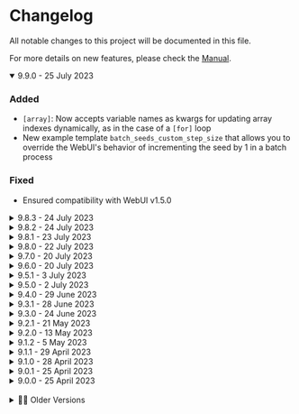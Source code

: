 # Changelog
All notable changes to this project will be documented in this file.

For more details on new features, please check the [Manual](./MANUAL.md).

<details open><summary>9.9.0 - 25 July 2023</summary>

### Added
- `[array]`: Now accepts variable names as kwargs for updating array indexes dynamically, as in the case of a `[for]` loop
- New example template `batch_seeds_custom_step_size` that allows you to override the WebUI's behavior of incrementing the seed by 1 in a batch process

### Fixed
- Ensured compatibility with WebUI v1.5.0

</details>

<details><summary>9.8.3 - 24 July 2023</summary>

### Changed
- Stable Diffusion variables will be synchronized with your Unprompted variables whenever an img2img task is called, including `[zoom_enhance]` and `[img2img]`
- Optimized `Unprompted.update_stable_diffusion_vars()` performance

</details>

<details><summary>9.8.2 - 24 July 2023</summary>

### Fixed
- Updated the batch processing code to fix compatibility with Extra Networks as well as the `templates.default` setting
- `[zoom_enhance]`: Fixed handling of `batch_index` when `batch_size` > 1

</details>

<details><summary>9.8.1 - 23 July 2023</summary>

### Fixed
- Hotfix for `sd_model` handling
- Hotfix for `batch_size` > 1 crash
- Updated documentation

</details>

<details><summary>9.8.0 - 22 July 2023</summary>

### About
This update integrates batch processing with the WebUI's `process_batch()` routine - this allows Unprompted to change system variables such as CFG scale or model checkpoint between each image generation. I hope the added flexibility proves useful for your prompting workflows. If you find that the new system is incompatible with a particular shortcode, please open an issue for me and use the `legacy` setting as a short-term workaround. Thanks!

### Changed
- Batch processing will now update Stable Diffusion vars after each image
- Due to the above change, the `Unprompted.Config.stable_diffusion.batch_support` setting has been renamed to `Unprompted.Config.stable_diffusion.batch_method` with a default setting of `standard`
- You can set the `batch_method` to `legacy` if you prefer the old implementation, or `none` to disable batch support altogether

### Fixed
- `[round]`: Fixed `_up` and `_down` with floats
- `[choose]`: The `_raw` parg no longer replaces linebreaks with the delimiter character in a selected `[file]`
- `[remember]`: Fixed this shortcode unintentionally adding "None" to prompt

</details>

<details><summary>9.7.0 - 20 July 2023</summary>

### Added
- New shortcode `[round]`: Rounds the first parg to a certain level of precision, e.g. 1.345 at `_place=1` yields 1.3, and 1644 at `_place=2` yields 1600
- `[remember]`: Added Wizard UI
- New WebUI Template Editor tab by o0oradaro0o (PR #146)
- Minor UI updates for the Template Editor after merging
- New config setting `stable_diffusion.template_editor`: you can set to `false` to disable the Template Editor tab

</details>

<details><summary>9.6.0 - 20 July 2023</summary>

### About
This update resolves a number of issues related to `batch_index` evaluation, which were causing degraded image quality with `[zoom_enhance]`.

### Beta
- `[img2img]`: updated for compatibility with the A1111 dev branch

### Added
- New shortcode `[remember]`: Allows you to declare the names of variables you would like to keep over the course of a batch run
- `[set]` and `[sets]`: Now support `_remember` parg, which invokes the `[remember]` shortcode with your variable(s)
- New special variable `batch_test`: Shortcodes that implement batch processing--such as `[zoom_enhance]`--will evaluate your `batch_test` expression against the batch item index to determine if it should be bypassed, e.g. if `batch_test` is  `<= 5` and we're on the seventh image, it won't be processed by `[zoom_enhance]`.

### Changed
- Enabled Python formatter yapf with args `{use_tabs: 1,column_limit: 999}`, please make sure any code submitted in a PR adheres to the same formatting rules

### Fixed
- `[zoom_enhance]`: Improved batch support for `replacement` and `negative_replacement`
- `[zoom_enhance]`: Can access `batch_index` variable correctly
- `[zoom_enhance]`: Fixed `seed` value not synchronizing correctly with batch process
- Fixed an issue where explicitly setting the `negative_prompt` in a batch run where `batch_index` > 0 would not take effect
</details>

<details><summary>9.5.1 - 3 July 2023</summary>

### Fixed
- `[txt2img]`: Fixed an issue with this shortcode not receiving updates to the `p` object while in txt2img mode
</details>

<details><summary>9.5.0 - 2 July 2023</summary>

### Added
- New special variable `single_seed`: forces the same seed value for all images in a batch
- `[array]`: New kwarg `_fill` lets you replace all values in the array with a specified value

### Changed
- Wizard Capture tab no longer prints special extension attributes such as `unprompted_original_prompt` since they are not needed for image reproduction
- `[enable_multi_images]`: Now considered a legacy shortcode as it is reportedly incompatible with recent version of the WebUI (this shortcode was originally merged from a PR)

### Fixed
- Img2img batch tab should now correctly re-evaluate shortcodes when batch_count > 1
- Resolved compatibility issue with hires. fix in newer versions of the WebUI

</details>

<details><summary>9.4.0 - 29 June 2023</summary>

### Added
- Attempting to introduce img2img batch tab support, this is experimental and may not work with every shortcode
- `[txt2mask]`: Compatibility with img2img batch tab tensor masks
- `[zoom_enhance]`: Now supports `_alt` which uses the `[img2img]` shortcode for processing instead of the native `process_images_inner()` function - may improve compatibility for some users
- `[choose]`: Now supports `_raw` which prevents inner shortcodes from running except the one that is chosen
- `[img2img_autosize]`: Now supports `unit` which lets you adjust the rounding multiplier of the output resolution, defaults to 64
- Added "WARNING" as a default console message log type

### Fixed
- `[choose]`: Parses secondary tags after selecting an option
- `[img2img]`: Fixed bug in `update_controlnet_var()` call
- Improved error catching in `unprompted_dry.py`
- The `update_controlnet_var()` script will check to see if the given att has a number to avoid false positives (such as `controlnet_initial_noise_modifier`)

</details>

<details><summary>9.3.1 - 28 June 2023</summary>

### Added
- New guide: "Setting up Replacement Terms"

### Changed
- `[zoom_enhance]`: Improved Wizard GUI
- Moved older changelog entries into their own accordion menu
- Wizard Capture `simple` inference settings no longer capture inf values
- Tested compatibility with WebUI 1.4.0 and updated compatibility blurb as such

### Fixed
- The `autocast()` function no longer crashes when given infinity
- `[choose]`: Fixed a crash related to using secondary shortcode arguments in the content
- `[if]`: Fixed `context` value
- `[autocorrect]`: Fixed missing `punkt` dependency download
- Merged [#159 by bsweezy](https://github.com/ThereforeGames/unprompted/pull/159): Fix restore_faces brackets in example template

</details>

<details><summary>9.3.0 - 24 June 2023</summary>

### Added
- New shortcode `[bypass]`: allows you to bypass specific shortcodes, useful for debugging
- New Wizard Capture tab that assembles code for the last image you generated
- `[txt2mask]`: now supports `fastsam` mask method
- `[zoom_enhance]`: now supports `inherit_negative` parg to copy your main negative prompt to the replacement img2img task
- Bodysnatcher v1.3.1: now supports the aforementioned `inherit_negative` feature of `[zoom_enhance]` (true by default)
- You can minimize startup time by setting `skip_requirements` to true in `config_user.json`
- Atomic shortcodes may now utilize `run_preprocess()` similar to block shortcodes

### Changed
- `[txt2mask]`: Improved Wizard GUI
- Bodysnatcher v1.3.1: Improved Wizard GUI
- Tested compatibility with WebUI 1.3.2 and updated compatibility blurb as such

### Fixed
- `[zoom_enhance]`: Potentially fixed a compatibility issue with newer versions of ControlNet
- Updated checkpoint name detection, hopefully more reliable as a result
- Temporarily lowered sampling steps of img2img_general_v1 and img2img_full_denoise_v1 from 25 to 24 as a workaround for an odd visual glitch

### Removed
- `[txt2mask]`: mask method `grounded_sam` has been removed due to inferior results compared to `clip_surgery` and `fastsam`, all of which are based on similar technology

</details>

<details><summary>9.2.1 - 21 May 2023</summary>

### Fixed
- Crash related to install issue with legacy controlnet requirements

</details>

<details><summary>9.2.0 - 13 May 2023</summary>

### Added
- New shortcode `[txt2img]` for use within the `[after]` block
- New directory `templates/common/presets/inference` with a few presets
- Bodysnatcher v1.3.0: new setting `inference_preset` that will load settings from the aforementioned directory
- New function `Unprompted.update_stable_diffusion_vars()` to write changes from `shortcode_user_vars` to a specified `p` object
- Compatibility blurb added to About panel

### Changed
- The promo boxart is now loaded from the local filesystem instead of an online imagehost
- The `templates/common/controlnet_presets` directory has been moved to `templates/common/presets/controlnet`
- Rewrote `install.py` to be more modular
- Bodysnatcher v1.3.0: minor UI updates
- Updated the manual

### Removed
- Bodysnatcher v1.3.0: removed `use_optimized_inference_settings` in favor of the new `inference_preset` setting

</details>

<details><summary>9.1.2 - 5 May 2023</summary>

### Fixed
- `[img2img]`: updated for compatibility with latest WebUI
</details>

<details><summary>9.1.1 - 29 April 2023</summary>

### Changed
- Fixed an issue with reading `controlnet_x_image` variable
- Speculative fix for `postprocess()` routine not receiving updated images

</details>

<details><summary>9.1.0 - 28 April 2023</summary>

### Added
- `[choose]`: supports `_sanitize` to override the default content sanitization rules
- `[filelist]`: now supports `_basename` to return filenames instead of full paths
- `[filelist]`: now supports `_hide_ext` to discard file extensions from the returned string
- `[filelist]`: will now substitute `%BASE_DIR%` with an absolute path to the Unprompted extension
- `[replace]`: now supports `_insensitive` for enabling case-insensitive operations
- `[replace]`: now supports `_load` for importing from:to replacement directions from one or more external JSON files
- `[sets]`: now supports `_load` for importing key:value pairs from one or more external JSON files
- `[zoom_enhance]`: now supports `controlnet_preset`
- `[zoom_enhance]`: now supports experimental `use_starting_face` which will upscale the initial image's face as opposed to the resulting img2img's face
- `[zoom_enhance]`: more arguments available in the Wizard UI
- `[txt2mask]`: more arguments available in the Wizard UI
- New shortcode `[log]`: prints a message to the console
- Bodysnatcher v1.2.0: now supports `face_controlnet_preset` which is applied during the `[zoom_enhance]` step
- New ControlNet preset `photo_fast_v1`: tries to retain as much of the composition as possible with only a single CN unit
- New ControlNet preset `photo_face_v1`: work-in-progress preset that attempts to maximize likeness of a close-up portrait image
- ControlNet variables can be set with the shorthand prefix `cn_` instead of `controlnet_`

### Changed
- Bodysnatcher v1.2.0: now populates the list of ControlNet presets with files from `templates/common/controlnet_presets`
- Bodysnatcher v1.2.0: enabled `pixel_perfect` for all ControlNet templates

</details>

<details><summary>9.0.1 - 25 April 2023</summary>

### Changed
- `[switch]`, `[case]`: fixed issue with new nested syntax compatibility
- `[case]`: fixed issue with default case
- `[choose]`: fixed an issue with `[choose][file somefile][/choose]` syntax
- `[zoom_enhance]`: fixed issue with `color_correct_timing` set to `post`
- `[zoom_enhance]`: speculative fix for crash related to `unsharp_mask()` function

</details>

<details><summary>9.0.0 - 25 April 2023</summary>

### About
**Important:** This version features a number of changes to Unprompted's syntax that may break existing templates. Please see the latest announcement for more details.

### Added
- Block shortcodes can now implement `preprocess_block()` which allows them to take priority over any inner shortcodes
- `[if]`, `[else]`, `[elif]`, `[do]`, `[for]`, `[while]`, `[repeat]`, `[switch]`: now utilize `preprocess_block()` such that you no longer have to write secondary shortcode tags for nested statements
- `[choose]`: utilizes the new `preprocess_block()` to temporarily replace the value of `Unprompted.Config.sanitize_after` to `{"\\n":"|"}` which should allow the following syntax to select a random line from another file: `[choose][file some_file][/choose]`
- `[chance]`, `[do]`, `[for]`, `[while]`, `[set]`: now sanitize the content per the new `Unprompted.Config.syntax.sanitize_block` rules
- `[chance]`, `[do]`, `[for]`, `[while]`, `[set]`: support `_raw` to disable content sanitization
- New function `shortcode_var_is_true()`: allows shortcodes to check if a given variable key is found in pargs or set to True in kwargs (still needs to be implemented across most shortcodes)
- `[sets]`: supports advanced expressions
- Unprompted now includes extra generation paramters in the output window
- You can disable the above behavior by setting `Unprompted.Config.stable_diffusion.show_extra_generation_params` to false
- New config setting `Unprompted.Config.log_contexts`: a comma-delimited string that dictates which types of log messages to include in the console (only shows `ERROR` and `RESULT` messages by default, but can be extended to show `DEBUG` or `ALL`)
- Debug message displaying startup load time
- Simple `unprompted_dry.bat` that activates a given conda environment and launches `unprompted_dry.py` (you will need to edit it for your own setup)

### Changed
- `[zoom_enhance]`: fixed bug with manual mask behavior
- `[zoom_enhance]`: updated Wizard shortcode generation for compatibility with new syntax
- `[get]`: the `_before` and `_after` arguments no longer update the variable's stored value
- Bodysnatcher: updated template for compatibility with new syntax
- img2img_folder: updated template for compatibility with new syntax
- txt2img2img: update template for compatibility with new syntax
- Fixed an issue that prevented `controlnet_x_pixel_perfect` variables from working correctly
- Moved `import` calls of various Stable Diffusion shortcodes into the `run()` block to prevent issues with the standalone `unprompted_dry.py`

### Removed
- `Unprompted.Config.debug` in favor of the new `Unprompted.Config.log_contexts`
- Shortcodes that allow nested statements without use of secondary shortcode tags will no longer parse those secondary tags, unfortunately this means some templates will have to be updated for compatibility
- Outdated `choose_weighted` example template

</details>

<br>
<details><summary>👴🏼 Older Versions</summary>
<details><summary>8.3.1 - 22 April 2023</summary>

### About

Over the last couple days, I have been experimenting with changes to the adaptive scaling features of `[zoom_enhance]`. I believe it will produce more consistent results across different resolutions, but you should take a backup of the current shortcode if you're happy with its performance - many of the default settings have changed, and I will likely continue finetuning it over the next few weeks. Your feedback is appreciated!

### Changed
- `[zoom_enhance]`: rewrote most of the adaptive scaling calculations
- `[zoom_enhance]`: introduced several try-catch blocks for better exception handling
- `[zoom_enhance]`: fixed a couple issues with `show_original`
- `[zoom_enhance]`: fixed an issue that caused the shortcode to call Unprompted's `process()` routine a second time

</details>

<details><summary>8.3.0 - 21 April 2023</summary>

### Added
- New shortcode `[color_correct]`: provides the same automatic color grading features as Bodysnatcher, but in the form of a standalone block
- `[color_correct]`: supports the `source` argument, which is a string that processes the initial image with `[txt2mask]` and uses the resulting masked image as a source for color correction, as opposed to the entire image
- `[txt2mask]`: implemented [CLIP Surgery](https://github.com/xmed-lab/CLIP_Surgery) as a new method type ("clip_surgery") which optionally supports Segment Anything (dev comment: this is better than `clipseg` at certain tasks but worse at others - `clipseg` is still default for the time being)
- `[txt2mask]`: new argument `stamp` that pastes a temporary PNG onto the init image before running mask processing, useful for redacting a portion of the image for example
- `[txt2mask]`: supports `stamp_method` to choose sizing and positioning logic
- `[txt2mask]`: supports `stamp_x` and `stamp_y` for precise positioning of the stamp
- `[txt2mask]`: supports `stamp_blur` radius to engage optional gaussian filter
- `[txt2mask]`: 10 basic stamps are included by default
- `[zoom_enhance]`: now supports `mask_method`
- `[template]`: any kwargs in the Wizard template block will be passed to the constructed `[file]` block
- `[file]`: experimental new argument `_bypass_if` that skips file processing if the value returns true (intended to be used with Wizard templates)
- `[get sd_model]` should now work as expected
- Bodysnatcher: new option `background_mode` that inverts the mask and disables the zoom_enhance step
- Bodysnatcher: new setting `stamp`

### Changed
- `[zoom_enhance]`: the `color_correct_method` default value is now `none`
- `[zoom_enhance]`: fix for adaptive CFG scaling
- `[zoom_enhance]`: minor tweaks to the adaptive scaling algorithm
- `[zoom_enhance]`: speculative fix for an issue with batch processing, which may also resolve an infinite loop that could occur with Bodysnatcher
- `[txt2mask]`: the "sam" `method` has been renamed to "grounded_sam"
- `[txt2mask]`: fixed a crash related to switching back and forth between `method` types
- Moved legacy shortcodes into their own `legacy` folder
- Fixed a crash related to empty shortcode arguments
- Updated the manual

</details>

<details><summary>8.2.0 - 18 April 2023</summary>

### Added
- `[substring]`: you can now pass strings into the `start` and `end` arguments and it will find the index of those strings within the content
- `[zoom_enhance]`: included `negative_mask` in the Wizard UI

### Changed
- `[txt2mask]`: setting `method="sam"` will attempt to install the required GroundingDINO library automatically, YMMV
- `[array]`: fixed crash related to `_shuffle`
- Unprompted will now store downloaded models into `models` rather than `lib_unprompted`
- On startup, Unprompted will move its models to the new location

</details>

<details><summary>8.1.0 - 17 April 2023</summary>

### Added
- You can now use `[set]` to manage various ControlNet settings
- Bodysnatcher: new setting `use_optimized_inference_settings`
- Bodysnatcher: new setting `use_controlnet_preset`
- `[zoom_enhance]`: implements the `color-matcher` library for higher quality swaps
- `[zoom_enhance]`: supports `color_correct_method` to choose from different grading algorithms, or disable color correction by setting this to `none`
- `[zoom_enhance]`: supports `color_correct_strength` which is an integer that determines how many times to run the `color_correct_method`
- `[zoom_enhance]`: the `adaptive_hires` feature will now ajdust CFG scale and apply a bit of sharpening
- Wizard UI `number` elements can now specify `_minimum` and `_maximum` value range (however, this isn't supported by Gradio yet)
- Specified default values for Wizard UI `slider` elements to prevent crashing

### Changed
- `[zoom_enhance]`: speculative fix for final image not showing up in the output window
- `[zoom_enhance]`: the `use_workaround` parg has been renamed to `show_original`
- `[zoom_enhance]`: hotfix for broken txt2img mode
- `[case]`: fixed an issue with default case always firing
- Bodysnatcher: decreased the default value of `zoom_enhance_denoising_max` from 0.35 to 0.30
- Bodysnatcher: debug images are no longer saved by default, but you can toggle them in the UI

</details>

<details><summary>8.0.0 - 16 April 2023</summary>

### Added
- New `Bodysnatcher` GUI template
- New option `Unprompted.Config.beta_features` to opt into unfinished doodads
- Unprompted now creates a copy of the `p` object at the beginning of the `process()` routine named `Unprompted.p_copy`, which allows for greater compatibility with extensions that hijack the inference pipeline (e.g. ControlNet)
- With the help of the above change, `[zoom_enhance]` is now compatible with ControlNet
- The `[zoom_enhance]` shortcode now applies a sharpening filter to the final image as determined by the `sharpen_amount` arg
- The `[zoom_enhance]` shortcode now supports manual mask behavior `mode` similar to `[txt2mask]`
- The `[zoom_enhance]` shortcode seeks to improve support with `Only Masked` mode by scaling up some settings to account for your original image resolution
- The `[zoom_enhance]` shortcode supports `bypass_adaptive_hires` to disable the above behavior
- The `[zoom_enhance]` shortcode now supports `hires_size_max` which limits the adaptive resolution to avoid OOM errors (defaults to 1024)
- Wizard Templates now support `[wizard_ui_accordion]` to group a collection of settings into a collapsible menu
- Wizard Template UI elements now support `_info` for showing descriptive text
- New `Known Issues` section in the manual
- The `[txt2mask]` shortcode now supports the Segment Anything Model with GroundingRINO (set `method="sam"`), although you need to install the latter manually--it doesn't work with pip at the time of writing--and I'm not particularly impressed by its results compared to clipseg (after installing manually: you'll need to move GroundingRINO into your `venv` folder and replace any `import groundingrino` calls with relative imports e.g. `import ...utils.something`)
- CSS style for prose hyperlinks so I can actually see the darn things

### Changed
- Wizard Functions have been renamed to Wizard Templates
- The `[zoom_enhance]` shortcode now runs the native `process_images_inner()` function as opposed to piggybacking the `[img2img]` shortcode
- The `[zoom_enhance]` `save` parg has been renamed to `debug`
- Increased the `[zoom_enhance]` `mask_size_max` default value from 0.3 to 0.5
- A bit of UI polish
- Fixed a crash related to calling `Unprompted.parse_alt_tags()` with an empty string
- Fixed typo related to Wizard Template radio buttons
- Fixed CSS padding of list elements in the latest version of WebUI
- Fixed CSS spacing between `<detail>` elements
- Fixed Wizard Template radio button default value
- Fixed an issue with nested Wizard UI event listeners
- Wizard UI values are updated on Gradio's unfocus event due to the unreliable nature of the `change()` event as demonstrated here: https://github.com/gradio-app/gradio/issues/3876
- Improved logging in various places
- Wizard Templates are now explicitly loaded as `utf8` (compatible with emoji 😎)

### Removed
- The `settings` placeholder UI files for the time being, although I would like to implement a UI for `config_user.json` eventually



</details>

<details><summary>7.9.1 - 17 March 2023</summary>

### Changed
- Hotfix for `[zoom_enhance]` "Advanced Options" menu

</details>

<details><summary>7.9.0 - 17 March 2023</summary>

### Added
- New `match_main_seed` setting that synchronizes the Unprompted seed with the WebUI seed
- The `[txt2mask]` shortcode will now cache its model to improve performance (for reference, this saves about 3 seconds per run on my 3090)
- New `[txt2mask]` setting `unload_model` to disable the above behavior
- The `[zoom_enhance]` Wizard UI now includes `unload_model`
- New `[zoom_enhance]` setting `upscale_method`
- The `[zoom_enhance]` default upscaling method is now Nearest Neighbor which should result in a more accurate final image
- New `[zoom_enhance]` setting `downscale_method` which controls the resample filter used with the final image
- The `[zoom_enhance]` default downscaling method is now Lanczos, which should result in sharper images

### Changed
- Fixed an issue related to `[img2img]` and a previously interrupted generation
- The `[zoom_enhance]` shortcode does a better job of ensuring that img2img settings are correct
- Most of the `[zoom_enhance]` Wizard settings have been moved into an "Advanced Options" accordion menu
- Fixed a CSS issue related to the promo box and the newest version of the WebUI

</details>

<details><summary>7.8.0 - 13 March 2023</summary>

### Added
- The `[zoom_enhance]` shortcode now accepts multiple values for `replacement` and `negative_replacement`, using `Unprompted.Config.syntax.delimiter` (vertical pipe by default)
- The `[zoom_enhance]` shortcode now supports `mask_sort_method` which determines the order of multiple matching regions, defaults to `left-to-right`
- The `[zoom_enhance]` shortcode will now adjust CFG scale dynamically, in the same fashion as denoising strength
- The `[zoom_enhance]` Wizard GUI now lets you override `denoising_strength` and `cfg_scale` with arbitary values, bypassing the "dynamic" mechanism
- Every `[zoom_enhance]` argument now supports advanced expressions
- Improved console logging for `[zoom_enhance]`

### Changed
- The `[img2img]` shortcode temporarily bypasses `alwayson_scripts` to avoid errors with many extensions
- Fixed an issue related to `[zoom_enhance]` not responding after a previously interrupted generation or error
- Fixed a minor issue related to the `[zoom_enhance]` sigmoid curve evaluation
- Speculative fix for an issue related to `[txt2mask]` on non-CUDA devices

</details>

<details><summary>7.7.2 - 13 March 2023</summary>

### Added
- The `[zoom_enhance]` shortcode now supports experimental `use_workaround` to hopefully resolve issues with output window

</details>

<details><summary>7.7.1 - 13 March 2023</summary>

### Changed
- Fixed a few typos in the `[zoom_enhance]` shortcode

</details>

<details><summary>7.7.0 - 12 March 2023</summary>

### Added
- New `[zoom_enhance]` shortcode for automatically fixing issues with low-resolution details like faces or hands
- The `[after]` shortcode now supports `allow_dupe_index` when you want to run the same `after` content in batch mode
- The `[txt2mask]` and `[img2img]` shortcodes now support `return_image` which lets you call them directly in the source of other shortcodes
- Shortcodes can now declare custom `wizard_prepend` and `wizard_append` values in the event that they need to be called in an unusual way

### Changed
- Fixed an issue with `[img2img]` when used from the img2img tab

</details>

<details><summary>7.6.0 - 25 February 2023</summary>

### Added
- New `img2img_folder.txt` template function
- The `[info]` shortcode now supports `sentence_count`
- The `[info]` shortcode now supports `filename`
- The `[after]` shortcode now stores a self-referential `after_index` variable
- The `[length]` shortcode can now accept `[array]` variables directly

### Changed
- Fixed a crash related to setting index values with `[array]`
- Fixed a crash when sending an empty string to `parse_advanced()`
- Fixed a crash related to `[img2img]` when using multiple `[after]` blocks
- Fixed a few mistakes in the Manual

</details>

<details><summary>7.5.9 - 15 February 2023</summary>

### About

The `[controlnet]` shortcode is now considered a "legacy" feature as it is generally less robust than [Mikubill's dedicated ControlNet extension](https://github.com/Mikubill/sd-webui-controlnet). I have decided to re-allocate my energy into other aspects of Unprompted as I prefer to work on features that are not amply represented in the SD community.

### Added
- The `[controlnet]` shortcode now supports the `openpose_hands` argument

### Removed
- Unnecessary Gradio files from ControlNet library

</details>

<details><summary>7.5.8 - 14 February 2023</summary>

### Changed

- Fixed a startup crash that could occur when a ControlNet model was listed as previously selected

</details>

<details><summary>7.5.7 - 13 February 2023</summary>

### Changed

- Fixed `[controlnet]` save button

</details>

<details><summary>7.5.6 - 13 February 2023</summary>

### Added
- The `[controlnet]` shortcode now supports the Canny, HED Boundary, and Segementation Map models
- Implemented Wizard UI for the `[controlnet]` shortcode

### Changed
- Fixed a syntax issue related to sliders and the Wizard Shortcode generator

</details>

<details><summary>7.5.5 - 13 February 2023</summary>

### Added
- The `[controlnet]` shortcode now supports the Normal Map model

### Changed

- Fixed another memory leak related to `[controlnet]`

</details>

<details><summary>7.5.4 - 13 February 2023</summary>

### Added
- The `[controlnet]` shortcode now supports the Depth model

### Changed
- The `[controlnet]` ETA is no longer mistakenly assigned to denoising strength
- Potentially fixed memory leak related to `[controlnet]`

</details>

<details><summary>7.5.3 - 13 February 2023</summary>

### Added
- The `[controlnet]` shortcode now supports face restoration 

### Changed
- Fixed bug causing `[controlnet]` to run inadvertently

</details>

<details><summary>7.5.2 - 13 February 2023</summary>

### Added
- The `[controlnet]` shortcode now supports Scribble and M-LSD Line models with the `model` argument

</details>

<details><summary>7.5.1 - 13 February 2023</summary>

### Changed

- The `[controlnet]` shortcode now expects its models to be in the `Stable-diffusion` directory like a normal model

</details>

<details><summary>7.5.0 - 13 February 2023</summary>

### About
The new features in this release are still under development and may or may not work as intended.

### Added
- New WIP `[controlnet]` shortcode, only supports "pose2image" at the moment
- New WIP `[pix2pix_zero]` shortcode
- New WIP setting to enable compatibility with extra networks such as Lora, not yet functional

### Changed
- Moved the `pez_open_clip` dependency into the `stable_diffusion` subfolder

</details>

<details><summary>7.4.0 - 10 February 2023</summary>

### Added
- The `[img2pez]` shortcode now accepts multiple image paths and will optimize a single prompt across all of them
- The `[img2pez]` shortcode now supports `free_memory`
- The `[img2pez]` shortcode log now outputs the best candidates in realtime, courtesy of @bakkot

### Changed
- Reduced the `[img2pez]` default value for `iterations` from 3000 to 200 (thank you to @bakkot for the suggested optimizations)
- Increased the `[img2pez]` default value for `prompt_length` from 8 to 16
- The `template_directory` setting changed from `./templates` to `templates` for Linux compatibility, may also help with colab setups
- The `[...nyms]` shortcodes will now perform a download check for the required `wordnet` package
- Fixed Usage section in README.md
- Fixed a few filepaths in `templates/common/examples/human/main.txt`
- Rewrote the Wizard Shortcode generator function to fix a few issues

</details>

<details><summary>7.3.0 - 8 February 2023</summary>

### Added
- The `[img2pez]` shortcode now supports all settings from the Hard Prompts Made Easy method
- The `[img2pez]` shortcode now supports `image_path` if you wish to use something other than the initial img2img image
- Full Wizard GUI compatibility for `[img2pez]`

### Changed
- The `parse_filepath()` function has been updated to support choosing a random file from a directory

</details>

<details><summary>7.2.0 - 8 February 2023</summary>

### Added
- New `[img2pez]` shortcode (Hard Prompts Made Easy)

</details>

<details><summary>7.1.0 - 7 February 2023</summary>

### Added
- Added [pattern](https://github.com/NicolasBizzozzero/pattern) package to install.py for additional language processing features
- New `[article]` shortcode
- New `[pluralize]` shortcode
- New `[singularize]` shortcode
- New `[conjugate]` shortcode
- New `[autocorrect]` shortcode
- The `txt2img2img` template is now available as a Wizard Function

### Changed
- Updated the `[img2img]` shortcode for compatibility with the latest A1111 WebUI
- Updated the look of generated result text
- Updated the promo panel with info about the new DemonCrawl Avatar Generator

</details>

<details><summary>7.0.0 - 28 January 2023</summary>

### Added
- Added [NLTK](https://github.com/nltk/nltk) to install.py to enable natural language processing features
- New `[synonyms]` shortcode
- New `[antonyms]` shortcode
- New `[hypernyms]` shortcode
- New `[hyponyms]` shortcode
- The `[txt2mask]` shortcode now supports the optional `sketch_color` argument
- The `[txt2mask]` shortcode now supports the optional `sketch_alpha` argument
- The above arguments provide compatibility with Inpaint Sketch mode, albeit with some workarounds for A1111 limitations

### Changed
- The `[switch]` shortcode now supports advanced expressions
- Rewrote Wizard function generator for better layout handling
- Fixed issue with `[for]`
- Fixed issue with Unprompted seed locking the main seed
- Fixed issue with dropdown and radio Wizard UI delimiters
- Fixed SyntaxWarning related to Wizard function generator

</details>

<details><summary>6.0.0 - 25 January 2023</summary>

### Added
- You can now change the active SD checkpoint with `[set sd_model]`
- New `[instance2mask]` shortcode by WeberSamuel (PR #48)
- New `[invert_mask]` shortcode by WeberSamuel (PR #48)
- New `[enable_multi_images]` shortcode by WeberSamuel (PR #48)
- The `[txt2mask]` shortcode now supports GPU (PR #48)
- New `[txt2mask]` arguments: `neg_precision`, `neg_padding`, and `neg_smoothing` by WeberSamuel (PR #48)
- The `[txt2mask]` argument `show` will also append a segmentation mask (PR #48)
- New UI option `Unprompted Seed` allows you to reproduce images that feature shortcodes with randomness, such as `[choose]` 

### Changed
- Wizard Function default values are no longer written to ui-config.json
- Fixed `[img2img]` syntax for compatibility with latest A1111
- Fixed a rounding issue with Wizard shortcode number fields
- The Manual and Starter Guide have been reorganized into collapsible sections
- Moved all included templates into `templates\common` for simplicity

</details>

<details><summary>5.2.0 - 24 January 2023</summary>

### Added
- The `[set]` shortcode now supports the `_choices` argument which accepts an array of valid values
- The `[set]` shortcode now supports the Wizard UI `_placeholder` argument
- The `[sets]` shortcode has been rewritten to pass off its arguments to `[set]`, which means it now supports all current and future system arguments of `[set]`
- Wizard Functions now support `dropdown`, `radio` and `slider` as valid `_ui` types
- Wizard Function textboxes show the `[set]` content as a placeholder
- Wizard Functions will now include a gr.Label title element by default
- The Wizard shortcode parser now supports `[base_dir]` which is useful for linking to files within the template directory (note that [this function is broken](https://github.com/gradio-app/gradio/issues/3009) in the version of Gradio that A1111 currently uses)
- Updated the manual

### Changed
- Renamed the `lib` folder to `lib_unprompted` in order to resolve import calls conflicting with other extensions, possibly due to a flaw in the A1111 extension framework (more research needed)

</details>

<details><summary>5.1.0 - 23 January 2023</summary>

### Added
- The Wizard now includes Function mode, which houses custom UIs for your `[file]` templates
- New `example_function.txt` to demonstrate the basics of the Wizard Function mode
- The Wizard auto-include option is now determined on a per-shortcode or function basis

### Changed
- Several fixes and workarounds to ensure compatibility with latest version of A1111 WebUI

### Removed
- `Config.ui.wizard_autoinclude` temporarily removed for logistical reasons
- CLIPSeg weights no longer included with this repo (the txt2mask shortcode will automatically download the weights if necessary)

</details>

<details><summary>5.0.0 - 2 January 2023</summary>

### Added
- New shortcode `[array]` which can be used to manage groups or lists of values
- The `[txt2mask]` `padding` argument now supports negative values
- The `[txt2mask]` `smoothing` argument now supports advanced expressions
- The `[choose]` `_weighted` argument now supports floats
- The `[get]` function can return formatted lists, including those created by `[array]`
- New config `ui` settings for customizing the open state of accordion menus
- New button in the About tab to quickly open your templates folder
- The `[eval]` shortcode now supports a `sigmoid()` distribution curve function
- New function `is_system_arg()` to simplify the skipping of certain shortcode arguments

### Changed
- Rewrote the `[txt2mask]` `padding` implementation (PR #38 - thank you, @credman0!)
- The `[txt2mask]` default value of `smoothing` has changed from 0 to 20
- No longer need to specify entire sub-dictionary blocks in `config_user.json` to apply partial changes, thanks to flatdict library
- The `[config]` shortcode also supports the flatdict library mentioned above
- Workaround for Gradio checkbox value being overwritten by A1111 stock config
</details>

<details><summary>4.3.1 - 29 December 2022</summary>

### Changed
- Fixed issue with `[choose]`

### Removed
- Unnecessary Javascript file
</details>

<details><summary>4.3.0 - 27 December 2022</summary>

### Added
- New Wizard panel, an experimental GUI shortcode builder
- New config section `ui` for adjusting the default appearance of the extension
- The `[choose]` shortcode now supports `_weighted` for a more convenient approach to weighing the list of options

### Changed
- Minor interface improvements
- Fixed an issue related to txt2mask in the new version of A1111 WebUI
- Fixed an issue related to the postprocess() routine in the new version of A1111 WebUI

</details>

<details><summary>4.2.1 - 23 December 2022</summary>

### Changed
- Fixed an issue related to `[switch]`

</details>

<details><summary>4.2.0 - 22 December 2022</summary>

### Added
- New shortcode `[file2mask]` that allows you to modify or replace your img2img mask with arbitrary files
- New shortcode `[filelist]` that returns a delimited string containing the full paths of all files in a given path
- New shortcode `[length]` that returns the number of items in a delimited string
- The `[txt2mask]` shortcode utilizes the new refined CLIPseg weights
- The `[txt2mask]` shortcode now supports `legacy_weights` which will fallback to the old weights
- The `[txt2mask]` shortcode now supports `smoothing` which lets you define the sharpness of your mask selection
- The `[txt2mask]` shortcode now supports `size_var` which lets you store the percentage of the canvas that your text selection occupies
- The `[get]` shortcode can now return multiple variables
- The `[get]` shortcode allows you to specify a separator when returning multiple variables via `_sep`
- The `[file]` shortcode now supports `_encoding` which lets you change the expected encoding type

### Changed
- Improved error handling for the `[file]` shortcode
- Minor improvements to the Manual and Readme
</details>

<details><summary>4.1.0 - 14 December 2022</summary>

### Added
- New `after()` routine that allows Unprompted to modify the outcome of a generation
- New shortcode `[after]` that allows you to process text post-generation
- New shortcode `[img2img]`, which is used inside of `[after]` for appending an img2img task to the output, effectively replacing my old txt2img2img script
- New shortcode `[img2img_autosize]` that automatically adjusts the width and height parameters in img2img mode based on the proportions of the input image
- New shortcode `[init_image]` that loads an image from the given filepath for use with img2img
- New config options `templates.default` and `templates.default_negative` that let you apply certain shortcodes to every run
- The `[txt2mask]` shortcode now supports `show` which will append the final image mask to your generation output
- The `[txt2mask]` shortcode now supports advanced expressions

### Changed
- Fixed an issue with advanced expressions and multi-word string values
</details>

<details><summary>4.0.0 - 11 December 2022</summary>

### Added
- New shortcode `[txt2mask]` which is a port of my script by the same name
- Collapsible menus to docs
- "Enabled" checkbox in the extension UI as a convenient way of bypassing Unprompted
- The extension now features inline resources, including the announcements, changelog, manual and starter guide

### Changed
- Redesigned the extension interface
- The Dry Run feature has been decoupled from the WebUI's "Generate" button, meaning it no longer generates a dummy image
- The `[choose]` delimiter is now specified in the config as `syntax.delimiter`

### Removed
- Custom CSS and Javascript for handling the collapsible advertisement in favor of native Gradio elements
</details>

<details><summary>3.0.0 - 10 December 2022</summary>

### Added
- The `[info]` shortcode now supports `clip_count`

### Changed
- Fixed an issue with the negative prompt in batch sizes greater than 2

### Removed
- The `[chance]` shortcode no longer supports `_probability` as the first argument now automatically accepts expressions and secondary shortcode tags
</details>

<details><summary>2.0.2 - 7 December 2022</summary>

### Changed
- Overhauled Github README.md
- Possibly fixed compatibility issue with Dynamic Prompts
</details>

<details><summary>2.0.1 - 7 December 2022</summary>

### Changed
- The `[file]` shortcode will throw a soft error if the provided filepath is not valid, rather than completely aborting Unprompted (Issue #23)
- Fixed a string truncation issue related to the sanitization filter (Issue #26)
</details>

<details><summary>2.0.0 - 7 December 2022</summary>

### Added
- Implemented advanced expression support for nearly all shortcodes
- New shortcode `[do]` for "do until" style loops
- New shortcode `[min]` for returning the value of the smallest variable among the arguments
- New shortcode `[max]` for returning the value of the greatest variable among the arguments
- New shortcode `[unset]` that removes one or more variables from memory
- New function `parse_advanced` that consolidates calls to simpleeval
- The `[choose]` shortcode can now return multiple options
- The `[choose]` shortcode now supports the optional `_sep` argument, which is a string delimeter used when returning multiple options
- The `[info]` shortcode now supports the `string_count` argument, which returns the number of matching strings in the content
- The `[replace]` shortcode now supports the `_count` variable, which defines the number of occurances to replace
- The `[set]` and `[sets]` shortcodes now support the `_new` argument, which will bypass the shortcode if the variable(s) already exist
- Advanced expression support can be toggled in config.json
- New example `reverse_string.txt`

### Changed
- Secondary shortcode tags have been changed from `<>` to `{}` for compatibility with advanced expression statements
- Updated example `update_variable.txt`
- Fixed potential crash related to `autocast` function
- Fixed a bug in the `[sets]` shortcode
- Fixed a couple bugs related to advanced expressions

### Removed
- The `[repeat]` shortcode no longer supports `_times` as the first argument now automatically accepts expressions and secondary shortcode tags
- The `[switch]` shortcode no longer supports `_var` as the first argument now automatically accepts expressions and secondary shortcode tags

> **Important Note:** the change to secondary shortcode tags will unfortunately break some existing templates. In general, I try to avoid making such changes, but in this case it was the best way to get secondary tags to interact well with advanced expressions - the <> characters conflicted with less-than, greater-than conditional checks. On the plus side, we can now do stuff like this: [if "{file some_script} < 2"]print me[/if]. Should be quite powerful!

> If you wish to revert this behavior (not recommended) you can do so by creating a file called config_user.json, setting advanced_expressions to false, tag_start_alt to <, and tag_start_end to >. Refer to config.json for exact formatting. Be aware that these changes will break advanced expressions.
</details>

<details><summary>1.2.0 - 2 December 2022</summary>

### Added
- New `[sets]` atomic shortcode for setting multiple variables at once

### Changed
- `[eval]` can now read user variables
</details>

<details><summary>1.1.0 - 2 December 2022</summary>

### Added
- New `[for]` shortcode, as in for loops
- New `[casing]` shortcode powered by @dmlls casefy library
- The `[if]` and `[while]` shortcodes now support advanced expressions via simpleeval, e.g. `[if "var_a==10 and var_b<=50"]`
- The `[if]` and `[while]` shortcodes now support `!=` as an operator type for `_is`
</details>

<details><summary>1.0.0 - 1 December 2022</summary>

### Added
- New `[info]` shortcode that prints metadata about the content (either `character_count` or `word_count` at the moment)
- New `[substring]` shortcode for slicing content
- The `[file]` shortcode now supports the setting of variables through keyword arguments, which effectively allows you to use this shortcode like a function in programming
- The `[get]` shortcode now supports optional `_default` argument, the value of which is returned if the selected variable does not exist
- The `[replace]` shortcode now supports optional `_from` and `_to` arguments which can process secondary shortcode tags
- New example `random_emphasis.txt`

### Changed
- The `[eval]` shortcode now utilizes the simpleeval library by @danthedeckie, which should be safe for networked environments (no gurantees though - use Unprompted at your own risk)
- Check `shortcodes/basic/eval.py` for instructions on reverting the shortcode to its old, strictly-for-local-use behavior
- The tab character is now replaced with a blank string instead of space
</details>

<details><summary>0.10.0 - 30 November 2022</summary>

### Added
- New `[replace]` shortcode

### Changed
- Replaced `n_temp` and `n_final` config settings with `sanitize_before` and `sanitize_after` that let you define any number of characters to modify before/after processing
- Tab character (`\t`) is now ignored by default, which will hopefully make it easier to format complex templates for readability
- All string sanitization logic has been moved into the `process_string()` function
- Fixed an issue with `negative_prompt` logic
</details>

<details><summary>0.9.0 - 29 November 2022</summary>

### Added
- Updated `negative_prompt` to support the latest version of Automatic1111's WebUI, which permits batch support for negative prompts
</details>

<details><summary>0.8.0 - 13 November 2022</summary>

### Added
- New system variable `batch_index` for making decisions based on the progress into a batch run
- The `[choose]` shortcode now accepts `_case` which bypasses the random selection with a given number or variable
</details>

<details><summary>0.7.0 - 11 November 2022</summary>

### Added
- New `[config]` shortcode
- The `[choose]` delimiter is now specified in config.json (defaults to `|`)
- New `parse_filepath(string, context)` function in shared.py that supports both relative and absolute path handling
- Merged `.gitignore` PR (thank you @MaikoTan!)
</details>

<details><summary>0.6.0 - 6 November 2022</summary>

### Added
- New `[elif]` shortcode
- The `[repeat]` shortcode now accepts floats, e.g. 4.6 has a 60% chance of repeating 5 times instead of 4
- The `[repeat]` shortcode now supports `_sep` which is a string delimiter to insert after each output, excluding the final output
- New `autocast()` function in shared.py that will convert a variable to str, int, or float automatically
- New `templates/examples` for snippets of code that demonstrate cool ways of combining shortcodes you may not have considered

### Changed
- Fixed an issue with `[repeat]` outputting its content once more than intended
</details>

<details><summary>0.5.1 - 5 November 2022</summary>

### Changed
- Fixed an issue with `[set]` converting to float in situations where int is preferred
</details>

<details><summary>0.5.0 - 5 November 2022</summary>

### Added
- Button for dismissing the ad
- The ad will be dismissed automatically if you purchase the Fantasy Template Pack
</details>

<details><summary>0.4.0 - 4 November 2022</summary>

### Added
- Config option `batch_support` which, if enabled, will generate random prompts for every image in a batch as opposed to using the same prompt for the entire batch
</details>

<details><summary>0.3.0 - 4 November 2022</summary>

### Added
- Support for infinite nesting of secondary shortcode tags
- New shortcode `[while]` for looping content until the condition returns false
- `[chance]` now supports `_sides` which determines the upper bound of the chance roll (default is 100)

### Changed
- The `[if]` `_operator` argument has been renamed to `_is` for readability
</details>

<details><summary>0.2.0 - 4 November 2022</summary>

### Added
- New shortcode `[##]` for multiline comments
- Documentation for `config.json`
- `[if]` now supports `_any` which flips from "and" to "or" multivar processing
- `[if]` now supports `_operator` which determines the comparison logic for your arguments

### Changed
- Overhauled codebase in order to load as an A1111 extension rather than a script, please re-review the installation instructions!
- Renamed `DOCUMENTATION.md` to `MANUAL.md`
</details>

<details><summary>0.1.1 - 2 November 2022</summary>

### Added
- `[get]` now supports `_before` and `_after` arguments
- `[set]` now supports secondary shortcode tags

### Changed
- `[file]` now strips leading and trailing newline characters
</details>

<details><summary>0.1.0 - 1 November 2022</summary>

### Added
- Added `[switch]` and `[case]` shortcodes
- Added `[repeat]` shortcode
- Added `is_equal()` function to Unprompted object that checks for loose equality of two variables

### Changed
- Fixed `_append` and `_prepend` behavior of `[set]` when used with int values
</details>

<details><summary>0.0.1 - 31 October 2022</summary>

### Added
- Initial release
</details>
</details>